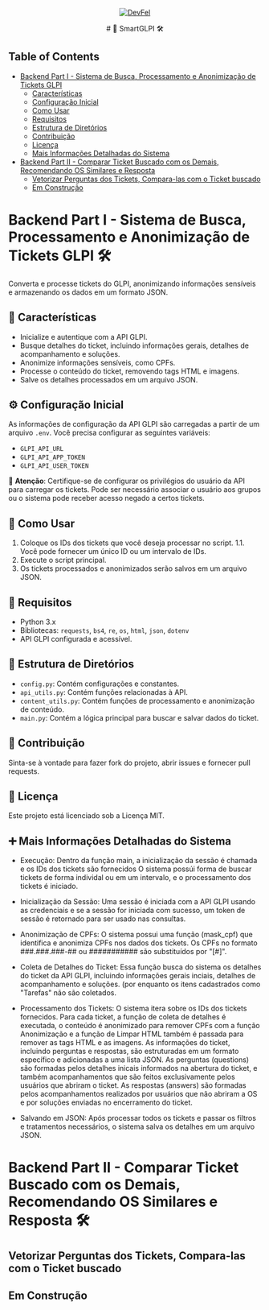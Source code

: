 <p align="center">
  <a href="https://devfel.com/" rel="noopener">
 <img src="https://devfel.com/imgs/devfel-logo-01.JPG" alt="DevFel"></a>
</p>

<p align="center">
  # 🎫 SmartGLPI 🛠️
</p>

## Table of Contents

- [Backend Part I - Sistema de Busca, Processamento e Anonimização de Tickets GLPI](#backend-part-i---sistema-de-busca-processamento-e-anonimização-de-tickets-glpi-)
  - [Características](#-características)
  - [Configuração Inicial](#-configuração-inicial)
  - [Como Usar](#-como-usar)
  - [Requisitos](#-requisitos)
  - [Estrutura de Diretórios](#-estrutura-de-diretórios)
  - [Contribuição](#-contribuição)
  - [Licença](#-licença)
  - [Mais Informações Detalhadas do Sistema](#-mais-informações-detalhadas-do-sistema)
- [Backend Part II - Comparar Ticket Buscado com os Demais, Recomendando OS Similares e Resposta](#backend-part-ii---comparar-ticket-buscado-com-os-demais-recomendando-os-similares-e-resposta-)
  - [Vetorizar Perguntas dos Tickets, Compara-las com o Ticket buscado](#vetorizar-perguntas-dos-tickets-compara-las-com-o-ticket-buscado)
  - [Em Construção](#em-construção)

# Backend Part I - Sistema de Busca, Processamento e Anonimização de Tickets GLPI 🛠️

Converta e processe tickets do GLPI, anonimizando informações sensíveis e armazenando os dados em um formato JSON.

## 🌟 Características

- Inicialize e autentique com a API GLPI.
- Busque detalhes do ticket, incluindo informações gerais, detalhes de acompanhamento e soluções.
- Anonimize informações sensíveis, como CPFs.
- Processe o conteúdo do ticket, removendo tags HTML e imagens.
- Salve os detalhes processados em um arquivo JSON.

## ⚙️ Configuração Inicial

As informações de configuração da API GLPI são carregadas a partir de um arquivo `.env`. Você precisa configurar as seguintes variáveis:

- `GLPI_API_URL`
- `GLPI_API_APP_TOKEN`
- `GLPI_API_USER_TOKEN`

🚨 **Atenção**: Certifique-se de configurar os privilégios do usuário da API para carregar os tickets. Pode ser necessário associar o usuário aos grupos ou o sistema pode receber acesso negado a certos tickets.

## 🚀 Como Usar

1. Coloque os IDs dos tickets que você deseja processar no script.
   1.1. Você pode fornecer um único ID ou um intervalo de IDs.
2. Execute o script principal.
3. Os tickets processados e anonimizados serão salvos em um arquivo JSON.

## 🔧 Requisitos

- Python 3.x
- Bibliotecas: `requests`, `bs4`, `re`, `os`, `html`, `json`, `dotenv`
- API GLPI configurada e acessível.

## 📂 Estrutura de Diretórios

- `config.py`: Contém configurações e constantes.
- `api_utils.py`: Contém funções relacionadas à API.
- `content_utils.py`: Contém funções de processamento e anonimização de conteúdo.
- `main.py`: Contém a lógica principal para buscar e salvar dados do ticket.

## 🙌 Contribuição

Sinta-se à vontade para fazer fork do projeto, abrir issues e fornecer pull requests.

## 📜 Licença

Este projeto está licenciado sob a Licença MIT.

## ➕ Mais Informações Detalhadas do Sistema

- Execução:
  Dentro da função main, a inicialização da sessão é chamada e os IDs dos tickets são fornecidos O sistema possúi forma de buscar tickets de forma individal ou em um intervalo, e o processamento dos tickets é iniciado.

- Inicialização da Sessão:
  Uma sessão é iniciada com a API GLPI usando as credenciais e se a sessão for iniciada com sucesso, um token de sessão é retornado para ser usado nas consultas.

- Anonimização de CPFs:
  O sistema possui uma função (mask_cpf) que identifica e anonimiza CPFs nos dados dos tickets. Os CPFs no formato ###.###.###-## ou ########### são substituídos por "[#]".

- Coleta de Detalhes do Ticket:
  Essa função busca do sistema os detalhes do ticket da API GLPI, incluindo informações gerais inciais, detalhes de acompanhamento e soluções. (por enquanto os itens cadastrados como "Tarefas" não são coletados.

- Processamento dos Tickets:
  O sistema itera sobre os IDs dos tickets fornecidos.
  Para cada ticket, a função de coleta de detalhes é executada, o conteúdo é anonimizado para remover CPFs com a função Anonimização e a função de Limpar HTML também é passada para remover as tags HTML e as imagens.
  As informações do ticket, incluindo perguntas e respostas, são estruturadas em um formato específico e adicionadas a uma lista JSON.
  As perguntas (questions) são formadas pelos detalhes inicais informados na abertura do ticket, e também acompanhamentos que são feitos exclusivamente pelos usuários que abriram o ticket.
  As respostas (answers) são formadas pelos acompanhamentos realizados por usuários que não abriram a OS e por soluções enviadas no encerramento do ticket.

- Salvando em JSON:
  Após processar todos os tickets e passar os filtros e tratamentos necessários, o sistema salva os detalhes em um arquivo JSON.

# Backend Part II - Comparar Ticket Buscado com os Demais, Recomendando OS Similares e Resposta 🛠️

## Vetorizar Perguntas dos Tickets, Compara-las com o Ticket buscado

## Em Construção
